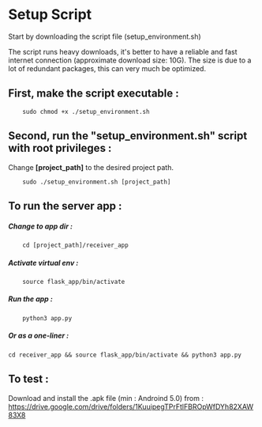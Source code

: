 # Setup Script

  Start by downloading the script file (setup_environment.sh)
  
  The script runs heavy downloads, it's better to have a reliable and fast internet connection (approximate download size: 10G). The size is due to a lot of redundant packages, this can very much be optimized.



## First, make the script executable : 
		sudo chmod +x ./setup_environment.sh
		
		
		
## Second, run the "setup_environment.sh" script with root privileges :
Change **[project_path]** to the desired project path.

		sudo ./setup_environment.sh [project_path]



## To run the server app :
##### Change to app dir : 
		cd [project_path]/receiver_app
##### Activate virtual env :
		source flask_app/bin/activate
##### Run the app :
		python3 app.py

##### Or as a one-liner :	
	cd receiver_app && source flask_app/bin/activate && python3 app.py



## To test :
Download and install the .apk file (min : Androind 5.0) from :  
https://drive.google.com/drive/folders/1KuuipegTPrFtlFBROpWfDYh82XAW83X8
